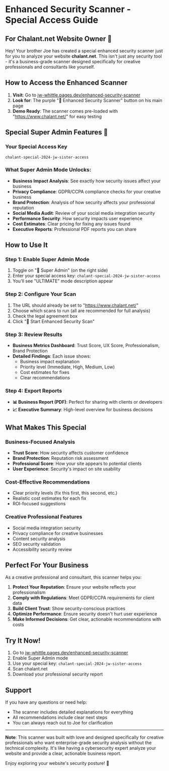 # Enhanced Security Scanner - Special Access Guide

## For Chalant.net Website Owner 👋

Hey! Your brother Joe has created a special enhanced security scanner just for you to analyze your website **chalant.net**. This isn't just any security tool - it's a business-grade scanner designed specifically for creative professionals and consultants like yourself.

## How to Access the Enhanced Scanner

1. **Visit**: Go to [jw-whittle.pages.dev/enhanced-security-scanner](https://jw-whittle.pages.dev/enhanced-security-scanner)
2. **Look for**: The purple "🚀 Enhanced Security Scanner" button on his main page
3. **Demo Ready**: The scanner comes pre-loaded with "https://www.chalant.net/" for easy testing

## Special Super Admin Features 🌟

### Your Special Access Key
```
chalant-special-2024-jw-sister-access
```

### What Super Admin Mode Unlocks:
- **Business Impact Analysis**: See exactly how security issues affect your business
- **Privacy Compliance**: GDPR/CCPA compliance checks for your creative business
- **Brand Protection**: Analysis of how security affects your professional reputation
- **Social Media Audit**: Review of your social media integration security
- **Performance Security**: How security impacts user experience
- **Cost Estimates**: Clear pricing for fixing any issues found
- **Executive Reports**: Professional PDF reports you can share

## How to Use It

### Step 1: Enable Super Admin Mode
1. Toggle on "🔐 Super Admin" (on the right side)
2. Enter your special access key: `chalant-special-2024-jw-sister-access`
3. You'll see "ULTIMATE" mode description appear

### Step 2: Configure Your Scan
1. The URL should already be set to "https://www.chalant.net/"
2. Choose which scans to run (all are recommended for full analysis)
3. Check the legal agreement box
4. Click "🚀 Start Enhanced Security Scan"

### Step 3: Review Results
- **Business Metrics Dashboard**: Trust Score, UX Score, Professionalism, Brand Protection
- **Detailed Findings**: Each issue shows:
  - Business impact explanation
  - Priority level (Immediate, High, Medium, Low)
  - Cost estimates for fixes
  - Clear recommendations

### Step 4: Export Reports
- **📊 Business Report (PDF)**: Perfect for sharing with clients or developers
- **📈 Executive Summary**: High-level overview for business decisions

## What Makes This Special

### Business-Focused Analysis
- **Trust Score**: How security affects customer confidence
- **Brand Protection**: Reputation risk assessment
- **Professional Score**: How your site appears to potential clients
- **User Experience**: Security's impact on site usability

### Cost-Effective Recommendations
- Clear priority levels (fix this first, this second, etc.)
- Realistic cost estimates for each fix
- ROI-focused suggestions

### Creative Professional Features
- Social media integration security
- Privacy compliance for creative businesses
- Content security analysis
- SEO security validation
- Accessibility security review

## Perfect For Your Business

As a creative professional and consultant, this scanner helps you:
1. **Protect Your Reputation**: Ensure your website reflects your professionalism
2. **Comply with Regulations**: Meet GDPR/CCPA requirements for client data
3. **Build Client Trust**: Show security-conscious practices
4. **Optimize Performance**: Ensure security doesn't hurt user experience
5. **Make Informed Decisions**: Get clear, actionable recommendations with costs

## Try It Now!

1. Go to [jw-whittle.pages.dev/enhanced-security-scanner](https://jw-whittle.pages.dev/enhanced-security-scanner)
2. Enable Super Admin mode
3. Use your special key: `chalant-special-2024-jw-sister-access`
4. Scan chalant.net
5. Download your professional security report

## Support

If you have any questions or need help:
- The scanner includes detailed explanations for everything
- All recommendations include clear next steps
- You can always reach out to Joe for clarification

---

**Note**: This scanner was built with love and designed specifically for creative professionals who want enterprise-grade security analysis without the technical complexity. It's like having a cybersecurity expert analyze your website and provide a clear, actionable business report.

Enjoy exploring your website's security posture! 🚀
